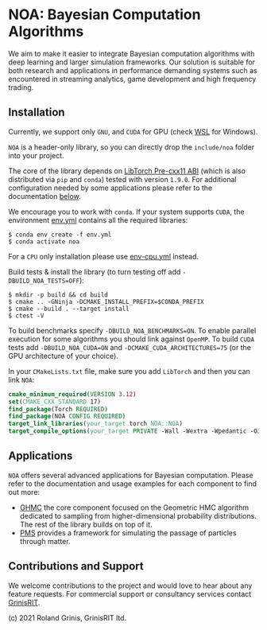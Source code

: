 # NOA: Bayesian Computation Algorithms

We aim to make it easier to integrate Bayesian computation algorithms with deep learning and larger simulation frameworks. 
Our solution is suitable for both research and applications in performance demanding systems such as encountered in streaming analytics, game development and high frequency trading.

## Installation 

Currently, we support only `GNU`, and `CUDA` for GPU (check [WSL](https://docs.nvidia.com/cuda/wsl-user-guide/index.html) for Windows).

`NOA` is a header-only library, so you can directly drop the `include/noa` folder into your project.


The core of the library depends on [LibTorch Pre-cxx11 ABI](https://pytorch.org/get-started/locally) 
(which is also distributed via `pip` and `conda`) tested with version `1.9.0`. 
For additional configuration needed by some applications please refer to the documentation [below](#applications).

We encourage you to work with `conda`. If your system supports `CUDA`, the environment [env.yml](env.yml) contains all the required libraries:
```
$ conda env create -f env.yml
$ conda activate noa
```
For a `CPU` only installation please use [env-cpu.yml](env-cpu.yml) instead.

Build tests & install the library (to turn testing off add `-DBUILD_NOA_TESTS=OFF`):
```
$ mkdir -p build && cd build
$ cmake .. -GNinja -DCMAKE_INSTALL_PREFIX=$CONDA_PREFIX
$ cmake --build . --target install
$ ctest -V
```
To build benchmarks specify `-DBUILD_NOA_BENCHMARKS=ON`. To enable parallel execution for some algorithms you should link against `OpenMP`.  To build `CUDA` tests add `-DBUILD_NOA_CUDA=ON` and  `-DCMAKE_CUDA_ARCHITECTURES=75` (or the GPU architecture of your choice).


In your `CMakeLists.txt` file, make sure you add `LibTorch` and then you can link `NOA`:
```cmake
cmake_minimum_required(VERSION 3.12)
set(CMAKE_CXX_STANDARD 17)
find_package(Torch REQUIRED)
find_package(NOA CONFIG REQUIRED)
target_link_libraries(your_target torch NOA::NOA)
target_compile_options(your_target PRIVATE -Wall -Wextra -Wpedantic -O3)
```

## Applications

`NOA` offers several advanced applications for Bayesian computation. Please refer to the documentation and usage examples for each component to find out more:
* [GHMC](docs/ghmc) the core component focused on the Geometric HMC algorithm dedicated to sampling from higher-dimensional probability distributions. The rest of the library builds on top of it.
* [PMS](docs/pms) provides a framework for simulating the passage of particles through matter. 

## Contributions and Support

We welcome contributions to the project and would love to hear about any feature requests.
For commercial support or consultancy services contact [GrinisRIT](https://www.grinisrit.com).

(c) 2021 Roland Grinis, GrinisRIT ltd.
